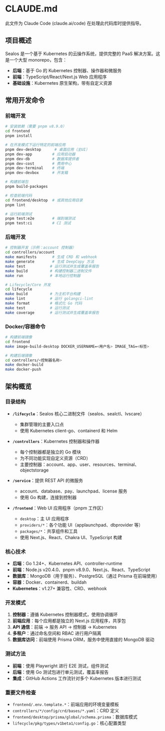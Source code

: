 # CLAUDE.md

此文件为 Claude Code (claude.ai/code) 在处理此代码库时提供指导。

## 项目概述

Sealos 是一个基于 Kubernetes 的云操作系统，提供完整的 PaaS 解决方案。这是一个大型 monorepo，包含：
- **后端**：基于 Go 的 Kubernetes 控制器、操作器和微服务
- **前端**：TypeScript/React/Next.js Web 应用程序
- **基础设施**：Kubernetes 原生架构，带有自定义资源

## 常用开发命令

### 前端开发

```bash
# 安装依赖（需要 pnpm v8.9.0）
cd frontend
pnpm install

# 在开发模式下运行特定的前端应用
pnpm dev-desktop      # 桌面应用（主UI）
pnpm dev-app         # 应用启动器
pnpm dev-db          # 数据库提供者
pnpm dev-cost        # 费用中心
pnpm dev-terminal    # 终端
pnpm dev-devbox      # 开发箱

# 构建前端包
pnpm build-packages

# 检查前端代码
cd frontend/desktop  # 或其他应用目录
pnpm lint

# 运行前端测试
pnpm test:e2e        # 端到端测试
pnpm test:ci         # CI 测试
```

### 后端开发

```bash
# 控制器开发（示例：account 控制器）
cd controllers/account
make manifests       # 生成 CRD 和 webhook
make generate        # 生成 DeepCopy 方法
make test           # 运行测试并生成覆盖率报告
make build          # 构建控制器二进制文件
make run            # 本地运行控制器

# Lifecycle/Core 开发
cd lifecycle
make build          # 为主机平台构建
make lint           # 运行 golangci-lint
make format         # 格式化 Go 代码
make test           # 运行测试
make coverage       # 运行测试并生成覆盖率报告
```

### Docker/容器命令

```bash
# 构建前端镜像
cd frontend
make image-build-desktop DOCKER_USERNAME=<用户名> IMAGE_TAG=<标签>

# 构建后端镜像
cd controllers/<控制器名称>
make docker-build
make docker-push
```

## 架构概览

### 目录结构

- **`/lifecycle`**：Sealos 核心二进制文件（sealos、sealctl、lvscare）
  - 集群管理的主要入口点
  - 使用 Kubernetes client-go、containerd 和 Helm

- **`/controllers`**：Kubernetes 控制器和操作器
  - 每个控制器都是独立的 Go 模块
  - 为不同功能实现自定义资源（CRD）
  - 主要控制器：account、app、user、resources、terminal、objectstorage

- **`/service`**：提供 REST API 的微服务
  - account、database、pay、launchpad、license 服务
  - 使用 Go 构建，连接到控制器

- **`/frontend`**：Web UI 应用程序（pnpm 工作区）
  - `desktop`：主 UI 应用程序
  - `providers/*`：各个功能 UI（applaunchpad、dbprovider 等）
  - `packages/*`：共享组件和工具
  - 使用 Next.js、React、Chakra UI、TypeScript 构建

### 核心技术

- **后端**：Go 1.24+、Kubernetes API、controller-runtime
- **前端**：Node.js v20.4.0、pnpm v8.9.0、Next.js、React、TypeScript
- **数据库**：MongoDB（用于服务）、PostgreSQL（通过 Prisma 在前端使用）
- **容器**：Docker、containerd、buildah
- **Kubernetes**：v1.27+ 兼容性、CRD、webhook

### 开发模式

1. **控制器**：遵循 Kubernetes 控制器模式，使用协调循环
2. **前端应用**：每个应用都是独立的 Next.js 应用程序，共享包
3. **API 通信**：前端 → 服务 API → 控制器 → Kubernetes
4. **多租户**：通过命名空间和 RBAC 进行用户隔离
5. **数据库访问**：前端使用 Prisma ORM，服务中使用直接的 MongoDB 驱动

### 测试方法

- **前端**：使用 Playwright 进行 E2E 测试，组件测试
- **后端**：使用 Go 测试包进行单元测试，覆盖率报告
- **集成**：GitHub Actions 工作流针对多个 Kubernetes 版本进行测试

### 重要文件检查

- `frontend/.env.template.*`：前端应用的环境变量模板
- `controllers/*/config/crd/bases/*.yaml`：CRD 定义
- `frontend/desktop/prisma/global/schema.prisma`：数据库模式
- `lifecycle/pkg/types/v1beta1/config.go`：核心配置类型